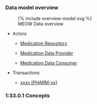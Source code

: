 ### Data model overview




<figure>
  {% include overview-model.svg %}
  <figcaption>MEOW Data overview</figcaption>
</figure>


* Actors

  - [Medication Repository](1331_actors_and_transactions.html#133111-medication-repository)

  - [Medication Data Provider](1331_actors_and_transactions.html#133112-medication-data-provider)

  - [Medication Data Consumer](1331_actors_and_transactions.html#133113-medication-data-consumer)


* Transactions

  - [xxxx \[PHARM-xx\]](PHARM-x.html)




### 1:33.0.1 Concepts

